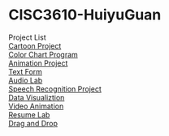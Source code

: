 # CISC3610-HuiyuGuan
Project List <br />
[Cartoon Project](https://huiyuguan.github.io/CISC3610-HuiyuGuan/Cartoon%20Project/index.html)<br />
[Color Chart Program](https://huiyuguan.github.io/CISC3610-HuiyuGuan/Color%20Chart%20Program/index.html)<br />
[Animation Project](https://huiyuguan.github.io/CISC3610-HuiyuGuan/Animation%20Project/index.html)<br />
[Text Form](https://huiyuguan.github.io/CISC3610-HuiyuGuan/Text%20Form/index.html)<br />
[Audio Lab](https://huiyuguan.github.io/CISC3610-HuiyuGuan/Audio%20Lab/index.html)<br />
[Speech Recognition Project](https://huiyuguan.github.io/CISC3610-HuiyuGuan/Speech%20Recognition%C2%A0Project/index.html)<br />
[Data Visualiztion](https://huiyuguan.github.io/CISC3610-HuiyuGuan/Data%20Visualiztion/index.html)<br />
[Video Animation](https://huiyuguan.github.io/CISC3610-HuiyuGuan/Video%20Animation/index.html)<br />
[Resume Lab](https://huiyuguan.github.io/CISC3610-HuiyuGuan/Resume%20Lab/index.html)<br />
[Drag and Drop](https://huiyuguan.github.io/CISC3610-HuiyuGuan/Drag%20and%20Drop/index.html)<br />
